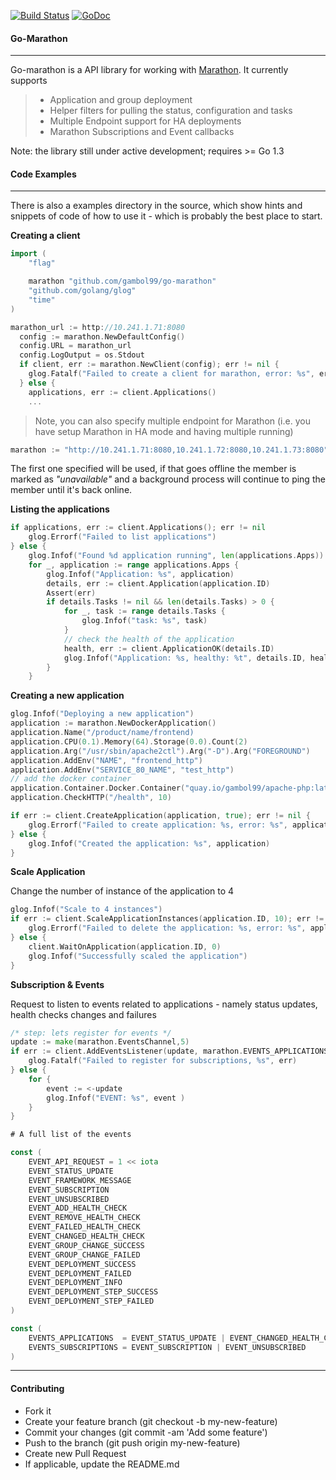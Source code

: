 [![Build Status](https://travis-ci.org/gambol99/go-marathon.svg?branch=master)](https://travis-ci.org/gambol99/go-marathon)
[![GoDoc](http://godoc.org/github.com/gambol99/go-marathon?status.png)](http://godoc.org/github.com/gambol99/go-marathon)

#### **Go-Marathon**
-----

Go-marathon is a API library for working with [Marathon](https://mesosphere.github.io/marathon/). It currently supports 

  > - Application and group deployment
  > - Helper filters for pulling the status, configuration and tasks
  > - Multiple Endpoint support for HA deployments
  > - Marathon Subscriptions and Event callbacks
 
 Note: the library still under active development; requires >= Go 1.3

#### **Code Examples**
 -------

There is also a examples directory in the source, which show hints and snippets of code of how to use it - which is probably the best place to start.

**Creating a client**

```Go
import (
    "flag"

    marathon "github.com/gambol99/go-marathon"
    "github.com/golang/glog"
    "time"
)

marathon_url := http://10.241.1.71:8080
  config := marathon.NewDefaultConfig()
  config.URL = marathon_url
  config.LogOutput = os.Stdout
  if client, err := marathon.NewClient(config); err != nil {
  	glog.Fatalf("Failed to create a client for marathon, error: %s", err)
  } else {
  	applications, err := client.Applications()
  	...
  ```

> Note, you can also specify multiple endpoint for Marathon (i.e. you have setup Marathon in HA mode and having multiple running)

```Go
marathon := "http://10.241.1.71:8080,10.241.1.72:8080,10.241.1.73:8080"
```
	
The first one specified will be used, if that goes offline the member is marked as *"unavailable"* and a background process will continue to ping the member until it's back online.

**Listing the applications**

```Go
if applications, err := client.Applications(); err != nil 
	glog.Errorf("Failed to list applications")
} else {
	glog.Infof("Found %d application running", len(applications.Apps))
	for _, application := range applications.Apps {
		glog.Infof("Application: %s", application)
		details, err := client.Application(application.ID)
		Assert(err)
		if details.Tasks != nil && len(details.Tasks) > 0 {
			for _, task := range details.Tasks {
				glog.Infof("task: %s", task)
			}
			// check the health of the application
			health, err := client.ApplicationOK(details.ID)
			glog.Infof("Application: %s, healthy: %t", details.ID, health)
		}
	}
```	

 **Creating a new application**

```Go
glog.Infof("Deploying a new application")
application := marathon.NewDockerApplication()
application.Name("/product/name/frontend)
application.CPU(0.1).Memory(64).Storage(0.0).Count(2)
application.Arg("/usr/sbin/apache2ctl").Arg("-D").Arg("FOREGROUND")
application.AddEnv("NAME", "frontend_http")
application.AddEnv("SERVICE_80_NAME", "test_http")
// add the docker container
application.Container.Docker.Container("quay.io/gambol99/apache-php:latest").Expose(80).Expose(443)
application.CheckHTTP("/health", 10)

if err := client.CreateApplication(application, true); err != nil {
	glog.Errorf("Failed to create application: %s, error: %s", application, err)
} else {
	glog.Infof("Created the application: %s", application)
}
```

**Scale Application**

Change the number of instance of the application to 4 

```Go
glog.Infof("Scale to 4 instances")
if err := client.ScaleApplicationInstances(application.ID, 10); err != nil {
	glog.Errorf("Failed to delete the application: %s, error: %s", application, err)
} else {
	client.WaitOnApplication(application.ID, 0)
	glog.Infof("Successfully scaled the application")
}
```

**Subscription & Events**

Request to listen to events related to applications - namely status updates, health checks changes and failures

```Go
/* step: lets register for events */
update := make(marathon.EventsChannel,5)
if err := client.AddEventsListener(update, marathon.EVENTS_APPLICATIONS); err != nil {
	glog.Fatalf("Failed to register for subscriptions, %s", err)
} else {
	for {
	    event := <-update
	    glog.Infof("EVENT: %s", event )
	}
}

# A full list of the events

const (
    EVENT_API_REQUEST = 1 << iota
    EVENT_STATUS_UPDATE
    EVENT_FRAMEWORK_MESSAGE
    EVENT_SUBSCRIPTION
    EVENT_UNSUBSCRIBED
    EVENT_ADD_HEALTH_CHECK
    EVENT_REMOVE_HEALTH_CHECK
    EVENT_FAILED_HEALTH_CHECK
    EVENT_CHANGED_HEALTH_CHECK
    EVENT_GROUP_CHANGE_SUCCESS
    EVENT_GROUP_CHANGE_FAILED
    EVENT_DEPLOYMENT_SUCCESS
    EVENT_DEPLOYMENT_FAILED
    EVENT_DEPLOYMENT_INFO
    EVENT_DEPLOYMENT_STEP_SUCCESS
    EVENT_DEPLOYMENT_STEP_FAILED
)

const (
    EVENTS_APPLICATIONS  = EVENT_STATUS_UPDATE | EVENT_CHANGED_HEALTH_CHECK | EVENT_FAILED_HEALTH_CHECK
    EVENTS_SUBSCRIPTIONS = EVENT_SUBSCRIPTION | EVENT_UNSUBSCRIBED
)
```

----

#### **Contributing**

 - Fork it
 - Create your feature branch (git checkout -b my-new-feature)
 - Commit your changes (git commit -am 'Add some feature')
 - Push to the branch (git push origin my-new-feature)
 - Create new Pull Request
 - If applicable, update the README.md
